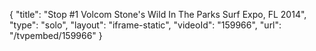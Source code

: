 {
    "title": "Stop #1 Volcom Stone's Wild In The Parks Surf Expo, FL 2014",
    "type": "solo",
    "layout": "iframe-static",
    "videoId": "159966",
    "url": "\/tvpembed\/159966"
}